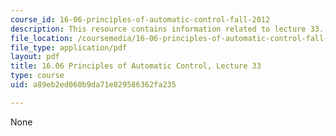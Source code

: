 ```yaml
---
course_id: 16-06-principles-of-automatic-control-fall-2012
description: This resource contains information related to lecture 33.
file_location: /coursemedia/16-06-principles-of-automatic-control-fall-2012/a89eb2ed060b9da71e829586362fa235_MIT16_06F12_Lecture_33.pdf
file_type: application/pdf
layout: pdf
title: 16.06 Principles of Automatic Control, Lecture 33
type: course
uid: a89eb2ed060b9da71e829586362fa235

---
```

None